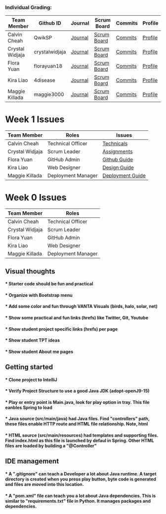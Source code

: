 ### Individual Grading:
| Team Member            | Github ID   | Journal  | Scrum Board    | Commits   | Profile   |
| ------------------- | ----------------- | ----------------- | ------------ | ------------ | ------------|
| Calvin Cheah | QwikSP | [Journal](https://docs.google.com/document/d/1Z3TToryEbC6EhNMEnVD3aBqpBPHM4CEq_jDYc56mHU4/edit?usp=sharing) | [Scrum Board](https://github.com/florayuan18/pikachudrinkingwindex/projects/1?card_filter_query=assignee%3Aqwiksp) | [Commits](https://github.com/florayuan18/pikachudrinkingwindex/commits?author=QwikSP) | [Profile](https://github.com/QwikSP)
| Crystal Widjaja | crystalwidjaja | [Journal](https://docs.google.com/document/d/1eNAFiMXSAhTSycT7F8P9LFNIAcMdiNYvlRvJmdhxZr4/edit) | [Scrum Board](https://github.com/florayuan18/pikachudrinkingwindex/projects/1?card_filter_query=assignee%3Acrystalwidjaja) | [Commits](https://github.com/florayuan18/pikachudrinkingwindex/commits?author=crystalwidjaja) | [Profile](https://github.com/crystalwidjaja)
| Flora Yuan | florayuan18 | [Journal](https://docs.google.com/document/d/1eNAFiMXSAhTSycT7F8P9LFNIAcMdiNYvlRvJmdhxZr4/edit) | [Scrum Board](https://github.com/florayuan18/pikachudrinkingwindex/projects/1?card_filter_query=assignee%3Aflorayuan18) | [Commits](https://github.com/florayuan18/pikachudrinkingwindex/commits?author=florayuan18) | [Profile](https://github.com/florayuan18)
| Kira Liao | 4disease | [Journal](https://docs.google.com/document/d/1Z3TToryEbC6EhNMEnVD3aBqpBPHM4CEq_jDYc56mHU4/edit?usp=sharing) | [Scrum Board](https://github.com/florayuan18/pikachudrinkingwindex/projects/1?card_filter_query=assignee%3A4disease) | [Commits](https://github.com/florayuan18/pikachudrinkingwindex/commits?author=4disease) | [Profile](https://github.com/4disease)
| Maggie Killada | maggie3000 | [Journal](https://docs.google.com/document/d/1Z3TToryEbC6EhNMEnVD3aBqpBPHM4CEq_jDYc56mHU4/edit?usp=sharing) | [Scrum Board](https://github.com/florayuan18/pikachudrinkingwindex/projects/1?card_filter_query=assignee%3Amaggie3000) | [Commits](https://github.com/florayuan18/pikachudrinkingwindex/commits?author=maggie3000) | [Profile](https://github.com/maggie3000)

# Week 1 Issues
| Team Member           | Roles |           Issues                              | 
| -------------------------- |-----------------------------|-----------------------------|  
| Calvin Cheah  | Technical Officer| [Technicals](https://github.com/florayuan18/pikachudrinkingwindex/issues/29) |
| Crystal Widjaja | Scrum Leader | [Assignments](https://github.com/florayuan18/pikachudrinkingwindex/issues/30) |
| Flora Yuan | GitHub Admin | [Github Guide](https://github.com/florayuan18/pikachudrinkingwindex/issues/8) |
| Kira Liao | Web Designer | [Design Guide](https://github.com/florayuan18/pikachudrinkingwindex/issues/28) |
| Maggie Killada | Deployment Manager | [Deployment Guide](https://github.com/florayuan18/pikachudrinkingwindex/issues/9) |

# Week 0 Issues
| Team Member           | Roles | 
| -------------------------- |-----------------------------| 
| Calvin Cheah  | Technical Officer| 
| Crystal Widjaja | Scrum Leader | 
| Flora Yuan| GitHub Admin |
| Kira Liao | Web Designer |
| Maggie Killada | Deployment Manager |



## Visual thoughts
#### * Starter code should be fun and practical
#### * Organize with Bootstrap menu 
#### * Add some color and fun through VANTA Visuals (birds, halo, solar, net)
#### * Show some practical and fun links (hrefs) like Twitter, Git, Youtube
#### * Show student project specific links (hrefs) per page
#### * Show student TPT ideas
#### * Show student About me pages



## Getting started
#### * Clone project to IntelliJ
#### * Verify Project Structure to use a good Java JDK (adopt-openJ9-15) 
#### * Play or entry point is Main.java, look for play option in tray.  This file eanbles Spring to load
#### * Java source (src/main/java) had Java files.  Find "controllers" path, these files enable HTTP route and HTML file relationship.  Note, html 
#### * HTML source (src/main/resources) had templates and supporting files.  Find index.html as this file is launched by defaul in Spring.  Other HTML files are loaded by building a "@Controller"



## IDE management
#### * A ".gitignore" can teach a Developer a lot about Java runtime.  A target directory is created when you press play button, byte code is generated and files are moved into this location.
#### * A "pom.xml" file can teach you a lot about Java dependencies.  This is similar to "requirements.txt" file in Python.  It manages packages and dependencies.

